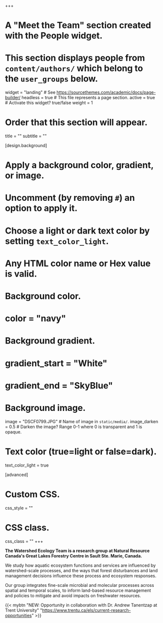 +++
# A "Meet the Team" section created with the People widget.
# This section displays people from `content/authors/` which belong to the `user_groups` below.

widget = "landing"  # See https://sourcethemes.com/academic/docs/page-builder/
headless = true  # This file represents a page section.
active = true  # Activate this widget? true/false
weight = 1
# Order that this section will appear.

title = ""
subtitle = ""
  
[design.background]
  # Apply a background color, gradient, or image.
  #   Uncomment (by removing `#`) an option to apply it.
  #   Choose a light or dark text color by setting `text_color_light`.
  #   Any HTML color name or Hex value is valid.
  
  # Background color.
  # color = "navy"
  
  # Background gradient.
  # gradient_start = "White"
  # gradient_end = "SkyBlue"
  
  # Background image.
  image = "DSCF0799.JPG"  # Name of image in `static/media/`.
  image_darken = 0.5  # Darken the image? Range 0-1 where 0 is transparent and 1 is opaque.

  # Text color (true=light or false=dark).
  text_color_light = true  
  
[advanced]
 # Custom CSS. 
 css_style = ""
 
 # CSS class.
 css_class = ""
+++

**The Watershed Ecology Team is a research group at Natural Resource Canada's Great Lakes Forestry Centre in Sault Ste. Marie, Canada.**

We study how aquatic ecosystem functions and services are influenced by watershed-scale processes, and the ways that forest disturbances and land management decisions influence these process and ecosystem responses. 

Our group integrates fine-scale microbial and molecular processes across spatial and temporal scales, to inform land-based resource management and policies to mitigate and avoid impacts on freshwater resources. 

<!--- If there is a new graduate student opportunity, update the link below to the opportunity and activate it --->
<!--- {{< mybtn "NEW: Graduate Student Opportunity" "https://nercdtp.esc.cam.ac.uk/projects/bc341" >}} --->
 {{< mybtn "NEW: Opportunity in collaboration with Dr. Andrew Tanentzap at Trent University" "https://www.trentu.ca/els/current-research-opportunities" >}}


